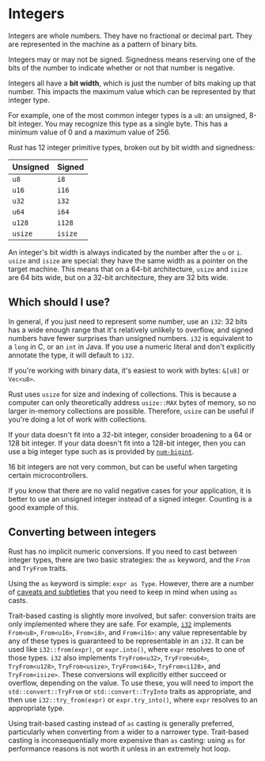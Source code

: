 # Integers

Integers are whole numbers. They have no fractional or decimal part. They are represented in the machine as a pattern of binary bits.

Integers may or may not be signed. Signedness means reserving one of the bits of the number to indicate
whether or not that number is negative.

Integers all have a **bit width**, which is just the number of bits making up that number. This impacts
the maximum value which can be represented by that integer type.

For example, one of the most common integer types is a `u8`: an unsigned, 8-bit integer. You may
recognize this type as a single byte. This has a minimum value of 0 and a maximum value of 256.

Rust has 12 integer primitive types, broken out by bit width and signedness:

| Unsigned | Signed  |
| -------- | ------- |
| `u8`     | `i8`    |
| `u16`    | `i16`   |
| `u32`    | `i32`   |
| `u64`    | `i64`   |
| `u128`   | `i128`  |
| `usize`  | `isize` |

An integer's bit width is always indicated by the number after the `u` or `i`. `usize` and `isize` are special: they have the same width as a pointer on the target machine. This means that on a 64-bit architecture, `usize` and `isize` are 64 bits wide, but on a 32-bit architecture, they are 32 bits wide.

## Which should I use?

In general, if you just need to represent some number, use an `i32`: 32 bits has a wide enough range that it's relatively unlikely to overflow, and signed numbers have fewer surprises than unsigned numbers. `i32` is equivalent to a `long` in C, or an `int` in Java. If you use a numeric literal and don't explicitly annotate the type, it will default to `i32`.

If you're working with binary data, it's easiest to work with bytes: `&[u8]` or `Vec<u8>`.

Rust uses `usize` for size and indexing of collections. This is because a computer can only theoretically address `usize::MAX` bytes of memory, so no larger in-memory collections are possible. Therefore, `usize` can be useful if you're doing a lot of work with collections.

If your data doesn't fit into a 32-bit integer, consider broadening to a 64 or 128 bit integer. If your data doesn't fit into a 128-bit integer, then you can use a big integer type such as is provided by [`num-bigint`](https://github.com/rust-num/num-bigint).

16 bit integers are not very common, but can be useful when targeting certain microcontrollers.

If you know that there are no valid negative cases for your application, it is better to use an unsigned integer instead of a signed integer. Counting is a good example of this.

## Converting between integers

Rust has no implicit numeric conversions. If you need to cast between integer types, there are two basic strategies: the `as` keyword, and the `From` and `TryFrom` traits.

Using the `as` keyword is simple: `expr as Type`. However, there are a number of [caveats and subtleties](https://doc.rust-lang.org/nomicon/casts.html) that you need to keep in mind when using `as` casts.

Trait-based casting is slightly more involved, but safer: conversion traits are only implemented where they are safe. For example, [`i32`](https://doc.rust-lang.org/std/primitive.i32.html) implements `From<u8>`, `From<u16>`, `From<i8>`, and `From<i16>`: any value representable by any of these types is guaranteed to be representable in an `i32`. It can be used like `i32::from(expr)`, or `expr.into()`, where `expr` resolves to one of those types. `i32` also implements `TryFrom<u32>`, `TryFrom<u64>`, `TryFrom<u128>`, `TryFrom<usize>`, `TryFrom<i64>`, `TryFrom<i128>`, and `TryFrom<isize>`. These conversions will explicitly either succeed or overflow, depending on the value. To use these, you will need to import the `std::convert::TryFrom` or `std::convert::TryInto` traits as appropriate, and then use `i32::try_from(expr)` or `expr.try_into()`, where `expr` resolves to an appropriate type.

Using trait-based casting instead of `as` casting is generally preferred, particularly when converting from a wider to a narrower type. Trait-based casting is inconsequentially more expensive than `as` casting: using `as` for performance reasons is not worth it unless in an extremely hot loop.
